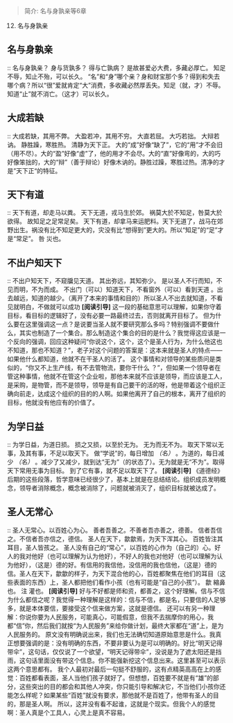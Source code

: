 > 简介: 名与身孰亲等6章
12. 名与身孰亲
## 名与身孰亲
::
  名与身孰亲？
  身与货孰多？
  得与亡孰病？
  是故甚爱必大费，多藏必厚亡。
  知足不辱，知止不殆，可以长久。
“名”和“身”哪个亲？身和财宝那个多？得到和失去哪个病？所以“很”爱就肯定“大”消费，多收藏必然厚丢失。知足（就，才）不辱。知道“止”就不消亡。（这才）可以长久。
## 大成若缺
::
  大成若缺，其用不弊。
  大盈若冲，其用不穷。
  大直若屈。
  大巧若拙。
  大辩若讷。
  静胜躁，寒胜热。
  清静为天下正。
大的“成”好像“缺了”，它的“用”才不会旧（用不尽）。大的“盈”好像“虚”了，他的用才不会尽。大的“直”好像弯的，大的巧好像笨拙的，大的“辩”（善于辩论）好像木讷的。静胜过躁，寒胜过热。清净的才是”天下正“的特征。
## 天下有道
::
  天下有道，却走马以粪。
  天下无道，戎马生於郊。
  祸莫大於不知足，咎莫大於欲得。
  故知足之足常足矣。
天下有道，却拿马来运肥料。天下无道了，战马在郊野出生。祸没有比不知足更大的，灾没有比“想得到”更大的。所以“知足”的“足”才是“常足”。
咎
  災也。
## 不出户知天下
::
  不出户知天下，不窥牖见天道。
  其出弥远，其知弥少。
  是以圣人不行而知，不见而明，不为而成。
不出门（可以）知道天下，不看窗外（可以）看到天道 。出去越远，知道的越少。（离开了本来的事情和目的）所以圣人不出去就知道，不看见就明白，不做就可以成功
**[阅读引导]**
这一段的基础意思可以理解，如果你守着目标，看目标的逻辑好了，没有必要一路最终过去，否则就离开目标了。
但为什么要在这里强调这一点？是说要当圣人就不要研究那么多吗？特别强调不要做什么，其实也制造了一个集合。那么制造这个集合的目的是什么？我觉得这应该是一个反向的强调，回应这种疑问“你说这个，这个，这个是圣人行为，为什么他这也不知道，那也不知道？”，老子对这个问题的答案是：这本来就是圣人的特点——如果他什么都知道，他就不在干圣人的活了。
这个事情和对领导的某些质问是类似的，“你又不上生产线，有不去管物流，要你干什么
？”，但如果一个领导者在管这种事情，他就不在管这个企业啦，那他本来就不应该是领导，而应该是工人，是采购，是物管，而不是领导，领导是有自己要干的活的呀，他是带着这个组织正确向前走，达成这个组织的目的的人啊。如果他离开了自己的根本，离开了组织的目标，他就没有他应有的价值了。
## 为学日益
::
  为学日益，为道日损。
  损之又损，以至於无为。
  无为而无不为。
  取天下常以无事，及其有事，不足以取天下。
做“学说”的，每日增加 *（名）* 。为道的，每日减少 *（名）* 。减少了又减少，就到达“无为”（的状态了）。无为就是无“不为”。取得天下常用无事为目标。
到了它有事，就不足以取天下了。
**[阅读引导]**
《道德经》后期的这些段落，哲学意味已经很少了，基本上就是在总结结论。组织成员发明概念，领导者消除概念，概念被消除了，问题就被消灭了，组织目标就被达成了。
## 圣人无常心
::
  圣人无常心。以百姓心为心。
  善者吾善之。不善者吾亦善之，德善。
  信者吾信之。不信者吾亦信之，德信。
  圣人在天下，歙歙焉，为天下浑其心。
  百姓皆注其耳目，圣人皆孩之。
圣人没有自己的“常心”，以百姓的心作为（自己的）心。好人的我对他好（也可以理解为认为他好），不好人的我也对他好（也可以理解为认为他好），（这是）德的好。有信用的我信他，没信用的我也信他，（这是）德的信。圣人在天下，歙歙的样子，为天下混合他的心，百姓都聚焦在他们的耳目（这些表面的东西）上，圣人都把他们看作小孩（也有可能是“自己的小孩”）。
歙
  縮鼻也。
注
  灌也。 
**[阅读引导]**
好与不好都是师和资，都善之，这个好理解。信与不信为什么都信之呢？我觉得一种理解是这样的：信与不信，都是名，只要信的人足够多，就是本体要信，要接受这个信来做方案，这就是德信。
还可以有另一种理解：你说你要为人民服务，可能真心，可能假意，但我不去揣摩你的用心，我都“信”你，然后我们就按“为人民服务”来给你做计划，最终大家都在“道”上，是为人民服务的。
原文没有明确说出来，我们也无法确切知道原始意思是什么。我真正想要强调的是：没有明确的东西，不要非要认为是可以明确的。好比“明天记得带伞”，这句话，仅仅说了一个欲望，“明天记得带伞”，没说是为了遮太阳还是挡雨，这句话里面没有带这个信息。你不能强新挖这个信息出来。这里甚至可以表示这两个意思都有。
我个人最初对最后一句挺不舒服的，这有点精英高高在上的感觉：百姓都看表面，圣人当他们孩子就好了。但想想，百姓要不就是有“雄”的部分，这些突出的目的都会和其他人冲突，你只能引导和解决它，不当他们小孩你还能怎么样呢？如果某些“百姓”就没有要求，那他就不是百姓了，他带有圣人的目的，那是圣人啊。
所以，这并没有看不起谁，这就是个现实。但我个人的感觉啊：圣人真是个工具人，心灵上是真不容易。

